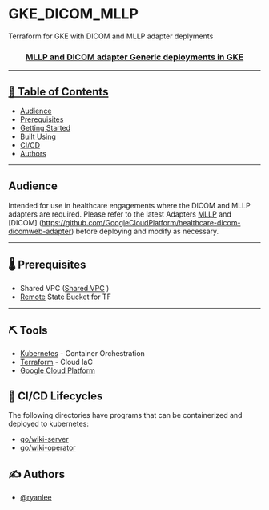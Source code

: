 # GKE_DICOM_MLLP
Terraform for GKE with DICOM and MLLP adapter deplyments

<p align="center">
  <a href="" rel="noopener">
</p>

<h3 align="center">MLLP and DICOM adapter Generic deployments in GKE</h3>

---

## 📝 Table of Contents

- [Audience](#Audience)
- [Prerequisites](#prerequisites)
- [Getting Started](#getting_started)
- [Built Using](#built_using)
- [CI/CD](#cicd)
- [Authors](#authors)

---

## Audience

Intended for use in healthcare engagements where the DICOM and MLLP adapters are required. Please refer to the latest Adapters [MLLP](https://github.com/GoogleCloudPlatform/mllp) and [DICOM] (https://github.com/GoogleCloudPlatform/healthcare-dicom-dicomweb-adapter) before deploying and modify as necessary.

---

## 🌡️ Prerequisites <a name = "prerequisites"></a>

- Shared VPC ([Shared VPC](https://cloud.google.com/vpc/docs/shared-vpc) )
- [Remote](https://www.terraform.io/language/settings/backends/gcs) State Bucket for TF

---
## ⛏️ Tools <a name = "built_using"></a>

- [Kubernetes](https://kubernetes.io/) - Container Orchestration
- [Terraform](https://terraform.io/) - Cloud IaC
- [Google Cloud Platform](https://www.cloud.google.com/)

## 🚀 CI/CD Lifecycles <a name = "cicd"></a>

The following directories have programs that can be containerized and deployed to kubernetes:

- [go/wiki-server](https://github.com/theboarderline/operators/tree/ops/go/wiki-server)
- [go/wiki-operator](https://github.com/theboarderline/operators/tree/ops/go/wiki-operator)
## ✍️ Authors <a name = "authors"></a>

- [@ryanlee](https://github.com/ryanleemw)